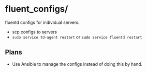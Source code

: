 # fluent_configs/

fluentd configs for individual servers.

* scp configs to servers
* `sudo service td-agent restart` or `sudo service fluentd restart`

## Plans

* Use Ansible to manage the configs instead of doing this by hand.
